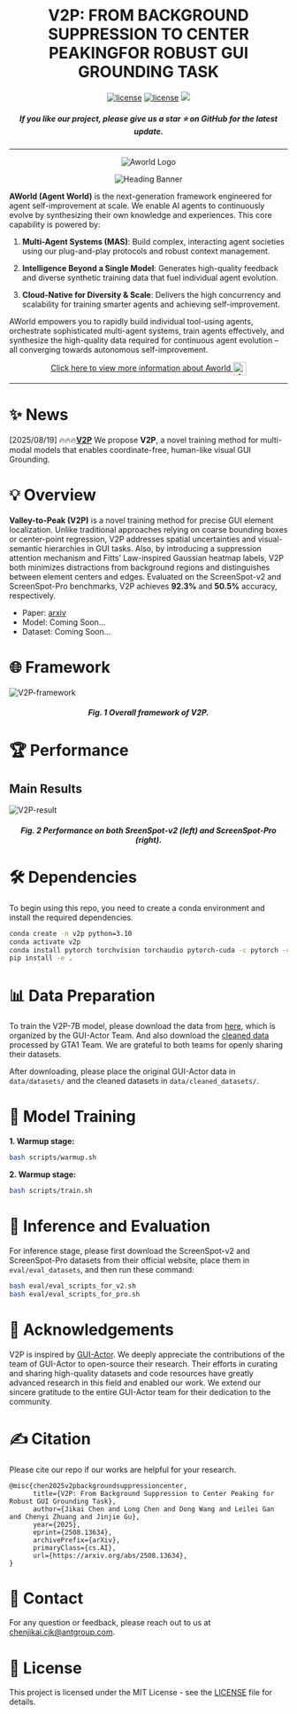 <h1 align="center">V2P: FROM BACKGROUND SUPPRESSION TO CENTER PEAKINGFOR ROBUST GUI GROUNDING TASK</h1>

<div align="center">
<a href="./LICENSE"><img src="https://img.shields.io/badge/Code_License-MIT-blue" alt="license"></a>
<a href="./LICENSE"><img src="https://img.shields.io/badge/Model_License-MIT-blue" alt="license"></a>
<!-- <a href="加入huggingface链接"><img alt="Hugging Face" src="https://img.shields.io/badge/%F0%9F%A4%97%20Hugging%20Face-blue?color=8A2BE2"></a> -->
<a href="https://arxiv.org/abs/2508.13634" target="_blank"><img src=https://img.shields.io/badge/arXiv-b5212f.svg?logo=arxiv></a>
</div>

<h5 align="center"> If you like our project, please give us a star ⭐ on GitHub for the latest update.</h5>

---
<!-- **Introducing AWorld (Agent World)**: A next-generation framework for agent learning with three key characteristics: 
1. **Plug-and-Play:** Box up complex modules with bulletproof protocols and zero-drama state control.
2. **Cloud-Native Velocity:** Train smarter agents that evolve their own brains—prompts, workflows, memory, and tools—on the fly.  
3. **Self-Awareness**: Synthesize the agent's own knowledge and experience to achieve ultimate self-improvement. -->

<p align="center">
  <img src="./assets/aworld_logo.png" alt="Aworld Logo"/>
</p>
<p align="center">
  <img src="./assets/heading_banner.png" alt="Heading Banner"/>
</p>

**AWorld (Agent World)** is the next-generation framework engineered for agent self-improvement at scale. We enable AI agents to continuously evolve by synthesizing their own knowledge and experiences. This core capability is powered by:

1. **Multi-Agent Systems (MAS)**: Build complex, interacting agent societies using our plug-and-play protocols and robust context management. 

2. **Intelligence Beyond a Single Model**: Generates high-quality feedback and diverse synthetic training data that fuel individual agent evolution.

3. **Cloud-Native for Diversity & Scale**: Delivers the high concurrency and scalability for training smarter agents and achieving self-improvement.

AWorld empowers you to rapidly build individual tool-using agents, orchestrate sophisticated multi-agent systems, train agents effectively, and synthesize the high-quality data required for continuous agent evolution – all converging towards autonomous self-improvement.

<p align="center">
  <a href="https://github.com/inclusionAI/AWorld">
    Click here to view more information about Aworld
    <img src="./assets/aworld_logo.png" alt="Aworld Logo" width="24" style="vertical-align:middle;">
  </a>
</p>

---

# ✨ News

[2025/08/19] 🔥🔥🔥[**V2P**](https://github.com/inclusionAI/AgenticLearning/blob/main/V2P/README.md) We propose **V2P**, a novel training method for multi-modal models that enables coordinate-free, human-like visual GUI Grounding.

# 💡 Overview

**Valley-to-Peak (V2P)** is a novel training method for precise GUI element localization. Unlike traditional approaches relying on coarse bounding boxes or center-point regression, V2P addresses spatial uncertainties and visual-semantic hierarchies in GUI tasks. Also, by introducing a suppression attention mechanism and Fitts’ Law-inspired Gaussian heatmap labels, V2P both minimizes distractions from background regions and distinguishes between element centers and edges. Evaluated on the ScreenSpot-v2 and ScreenSpot-Pro benchmarks, V2P achieves **92.3%** and **50.5%** accuracy, respectively.

- Paper: [arxiv](https://arxiv.org/abs/2508.13634)
- Model: Coming Soon...
- Dataset: Coming Soon...

<!-- - Model: [huggingface](加入huggingface链接)
- Dataset: [DATA](加入huggingface链接) -->

# 🌐 Framework

![V2P-framework](assets/main.png)

<h5 align="center"> Fig. 1 Overall framework of V2P.</h5>

# 🏆 Performance

## Main Results

![V2P-result](assets/results.png)

<h5 align="center">Fig. 2 Performance on both SreenSpot-v2 (left) and ScreenSpot-Pro (right).</h5>

# 🛠 Dependencies

To begin using this repo, you need to create a conda environment and install the required dependencies.

```bash
conda create -n v2p python=3.10
conda activate v2p
conda install pytorch torchvision torchaudio pytorch-cuda -c pytorch -c nvidia
pip install -e .
```

# 📊 Data Preparation

To train the V2P-7B model, please download the data from [here](https://huggingface.co/datasets/cckevinn/GUI-Actor-Data), which is organized by the GUI-Actor Team. And also download the [cleaned data](https://github.com/Yan98/GTA1/tree/main/preprocessing) processed by GTA1 Team. We are grateful to both teams for openly sharing their datasets.

After downloading, please place the original GUI-Actor data in `data/datasets/` and the cleaned datasets in `data/cleaned_datasets/`.

# 🚀 Model Training

**1. Warmup stage:**

```bash
bash scripts/warmup.sh
```

**2. Warmup stage:**

```bash
bash scripts/train.sh
```

# 💯 Inference and Evaluation

For inference stage, please first download the ScreenSpot-v2 and ScreenSpot-Pro datasets from their official website, place them in `eval/eval_datasets`, and then run these command:

```bash
bash eval/eval_scripts_for_v2.sh
bash eval/eval_scripts_for_pro.sh
```

# 🙏 Acknowledgements

V2P is inspired by [GUI-Actor](https://github.com/microsoft/GUI-Actor). We deeply appreciate the contributions of the team of GUI-Actor to open-source their research. Their efforts in curating and sharing high-quality datasets and code resources have greatly advanced research in this field and enabled our work. We extend our sincere gratitude to the entire GUI-Actor team for their dedication to the community.

# ✍️ Citation

Please cite our repo if our works are helpful for your research.

```
@misc{chen2025v2pbackgroundsuppressioncenter,
      title={V2P: From Background Suppression to Center Peaking for Robust GUI Grounding Task},
      author={Jikai Chen and Long Chen and Dong Wang and Leilei Gan and Chenyi Zhuang and Jinjie Gu},
      year={2025},
      eprint={2508.13634},
      archivePrefix={arXiv},
      primaryClass={cs.AI},
      url={https://arxiv.org/abs/2508.13634},
}
```

# 📧 Contact

For any question or feedback, please reach out to us at [chenjikai.cjk@antgroup.com](chenjikai.cjk@antgroup.com).

# 📄 License

This project is licensed under the MIT License - see the [LICENSE](LICENSE) file for details.
